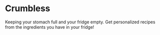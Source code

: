 # Crumbless
Keeping your stomach full and your fridge empty. Get personalized recipes from the ingredients you have in your fridge!
